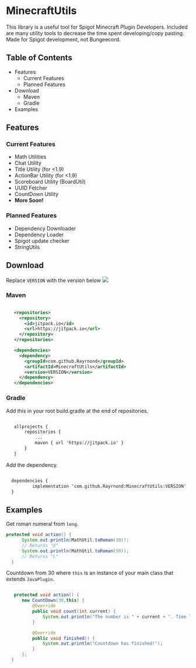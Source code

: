 # MinecraftUtils

This library is a useful tool for Spigot Minecraft Plugin Developers. Included are many utility tools to decrease the time spent developing/copy pasting. Made for Spigot development, not Bungeecord.

## Table of Contents
* Features
  * Current Features
  * Planned Features
* Download
  * Maven
  * Gradle
* Examples  


## Features

### Current Features

* Math Utilities
* Chat Utility
* Title Utility (for <1.9)
* ActionBar Utility (for <1.9)
* Scoreboard Utility (BoardUtil)
* UUID Fetcher
* CountDown Utility
* **More Soon!**

### Planned Features
 * Dependency Downloader
 * Dependency Loader
 * Spigot update checker
 * StringUtils
 
 
## Download

Replace ``VERSION`` with the version below
[![](https://jitpack.io/v/Rayrnond/MinecraftUtils.svg)](https://jitpack.io/#Rayrnond/MinecraftUtils)

### Maven
 
 ```xml

    <repositories>
	  <repository>
	    <id>jitpack.io</id>
	    <url>https://jitpack.io</url>
	  </repository>
    </repositories>

    <dependencies>  
	  <dependency>
	    <groupId>com.github.Rayrnond</groupId>
	    <artifactId>MinecraftUtils</artifactId>
	    <version>VERSION</version>
	  </dependency>
    </dependencies>  
```
 
 ### Gradle
 
 Add this in your root build.gradle at the end of repositories.
 
 ```xml

	allprojects {
		repositories {
			...
			maven { url 'https://jitpack.io' }
		}
	}
  ```
  
  Add the dependency.
  
  ```xml
  
  	dependencies {
	        implementation 'com.github.Rayrnond:MinecraftUtils:VERSION'
	}
  ```
  
  ## Examples
  
  Get roman numeral from ``long``.
  ```java
protected void action() {
        System.out.println(MathUtil.toRoman(10));
        // Returns "X"
        System.out.println(MathUtil.toRoman(50));
        // Returns "L"
    }

  ```
  
  Countdown from 30 where ``this`` is an instance of your main class that extends ``JavaPlugin``.
  ```java
  
     protected void action() {
        new CountDown(30,this) {
            @Override
            public void count(int current) {
                System.out.println("The number is " + current + ". Time left: " + (30-current) +"!");
            }

            @Override
            public void finished() {
                System.out.println("Countdown has finished!");
            }
        };
    }

